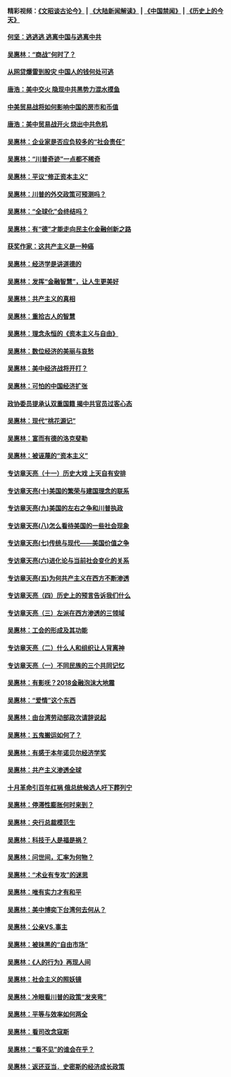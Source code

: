 #### 精彩视频：[《文昭谈古论今》](https://github.com/gfw-breaker/wenzhao/blob/master/README.md?t=11300031) | [《大陆新闻解读》](https://github.com/gfw-breaker/ntdtv-comedy/blob/master/README.md?t=11300031) | [《中国禁闻》](https://github.com/gfw-breaker/ntdtv-news/blob/master/README.md?t=11300031) | [《历史上的今天》](https://github.com/gfw-breaker/today-in-history/blob/master/README.md?t=11300031) 

#### [何坚：逃逃逃 逃离中国与逃离中共](../pages/nsc423/n10592891.md?t=11300031) 

#### [吴惠林：“商战”何时了？](../pages/nsc423/n10573558.md?t=11300031) 

#### [从网贷爆雷到股灾 中国人的钱何处可逃](../pages/nsc423/n10572800.md?t=11300031) 

#### [唐浩：美中交火 隐现中共黑势力混水摸鱼](../pages/nsc423/n10544040.md?t=11300031) 

#### [中美贸易战将如何影响中国的房市和币值](../pages/nsc423/n10543697.md?t=11300031) 

#### [唐浩：美中贸易战开火 烧出中共危机](../pages/nsc423/n10540126.md?t=11300031) 

#### [吴惠林：企业家是否应负较多的“社会责任”](../pages/nsc423/n10535022.md?t=11300031) 

#### [吴惠林：“川普奇迹”一点都不稀奇](../pages/nsc423/n10512808.md?t=11300031) 

#### [吴惠林：平议“修正资本主义”](../pages/nsc423/n10495724.md?t=11300031) 

#### [吴惠林：川普的外交政策可预测吗？](../pages/nsc423/n10462387.md?t=11300031) 

#### [吴惠林：“全球化”会终结吗？](../pages/nsc423/n10452838.md?t=11300031) 

#### [吴惠林：有“德”才能走向民主化金融创新之路](../pages/nsc423/n10432292.md?t=11300031) 

#### [获奖作家：这共产主义是一种癌](../pages/nsc423/n10431541.md?t=11300031) 

#### [吴惠林：经济学是讲道德的](../pages/nsc423/n10398014.md?t=11300031) 

#### [吴惠林：发挥“金融智慧”，让人生更美好](../pages/nsc423/n10375019.md?t=11300031) 

#### [吴惠林：共产主义的真相](../pages/nsc423/n10351394.md?t=11300031) 

#### [吴惠林：重拾古人的智慧](../pages/nsc423/n10337691.md?t=11300031) 

#### [吴惠林：理念永恒的《资本主义与自由》](../pages/nsc423/n10316274.md?t=11300031) 

#### [吴惠林：数位经济的美丽与哀愁](../pages/nsc423/n10292946.md?t=11300031) 

#### [吴惠林：美中经济战将开打？](../pages/nsc423/n10258825.md?t=11300031) 

#### [吴惠林：可怕的中国经济扩张](../pages/nsc423/n10219147.md?t=11300031) 

#### [政协委员提承认双重国籍 揭中共官员过客心态](../pages/nsc423/n10208809.md?t=11300031) 

#### [吴惠林：现代“桃花源记”](../pages/nsc423/n10185234.md?t=11300031) 

#### [吴惠林：富而有德的洛克斐勒](../pages/nsc423/n10142264.md?t=11300031) 

#### [吴惠林：被诬蔑的“资本主义”](../pages/nsc423/n10124816.md?t=11300031) 

#### [专访章天亮（十一）历史大戏 上天自有安排](../pages/nsc423/n10094905.md?t=11300031) 

#### [专访章天亮(十)美国的繁荣与建国理念的联系](../pages/nsc423/n10094899.md?t=11300031) 

#### [专访章天亮(九)美国的左右之争和川普执政](../pages/nsc423/n10094889.md?t=11300031) 

#### [专访章天亮(八)怎么看待美国的一些社会现象](../pages/nsc423/n10094857.md?t=11300031) 

#### [专访章天亮(七)传统与现代——美国价值之争](../pages/nsc423/n10093140.md?t=11300031) 

#### [专访章天亮(六)进化论与当前社会变化的关系](../pages/nsc423/n10092036.md?t=11300031) 

#### [专访章天亮(五)为何共产主义在西方不断渗透](../pages/nsc423/n10083620.md?t=11300031) 

#### [专访章天亮（四）历史上的预言告诉我们什么](../pages/nsc423/n10083606.md?t=11300031) 

#### [专访章天亮（三）左派在西方渗透的三领域](../pages/nsc423/n10081115.md?t=11300031) 

#### [吴惠林：工会的形成及其功能](../pages/nsc423/n10080633.md?t=11300031) 

#### [专访章天亮（二）什么人和组织让人背离神](../pages/nsc423/n10076637.md?t=11300031) 

#### [专访章天亮（一）不同民族的三个共同记忆](../pages/nsc423/n10074188.md?t=11300031) 

#### [吴惠林：有影呒？2018金融泡沫大地震](../pages/nsc423/n10040534.md?t=11300031) 

#### [吴惠林：“爱情”这个东西](../pages/nsc423/n10019423.md?t=11300031) 

#### [吴惠林：由台湾劳动部政次请辞说起](../pages/nsc423/n9979679.md?t=11300031) 

#### [吴惠林：五鬼搬运如何了？](../pages/nsc423/n9925338.md?t=11300031) 

#### [吴惠林：有感于本年诺贝尔经济学奖](../pages/nsc423/n9871883.md?t=11300031) 

#### [吴惠林：共产主义渗透全球](../pages/nsc423/n9812748.md?t=11300031) 

#### [十月革命引百年红祸 俄总统候选人吁下葬列宁](../pages/nsc423/n9810182.md?t=11300031) 

#### [吴惠林：停滞性膨胀何时来到？](../pages/nsc423/n9764136.md?t=11300031) 

#### [吴惠林：央行总裁模范生](../pages/nsc423/n9728134.md?t=11300031) 

#### [吴惠林：科技于人是福是祸？](../pages/nsc423/n9672982.md?t=11300031) 

#### [吴惠林：问世间，汇率为何物？](../pages/nsc423/n9621788.md?t=11300031) 

#### [吴惠林：“术业有专攻”的迷思](../pages/nsc423/n9580363.md?t=11300031) 

#### [吴惠林：唯有实力才有和平](../pages/nsc423/n9529599.md?t=11300031) 

#### [吴惠林：美中博奕下台湾何去何从？](../pages/nsc423/n9483598.md?t=11300031) 

#### [吴惠林：公亲VS.事主](../pages/nsc423/n9425637.md?t=11300031) 

#### [吴惠林：被抹黑的“自由市场”](../pages/nsc423/n9351545.md?t=11300031) 

#### [吴惠林：《人的行为》再现人间](../pages/nsc423/n9296339.md?t=11300031) 

#### [吴惠林：社会主义的照妖镜](../pages/nsc423/n9243460.md?t=11300031) 

#### [吴惠林：冷眼看川普的政策“发夹弯”](../pages/nsc423/n9120684.md?t=11300031) 

#### [吴惠林：平等与效率如何两全](../pages/nsc423/n9075430.md?t=11300031) 

#### [吴惠林：看司改念寇斯](../pages/nsc423/n9024915.md?t=11300031) 

#### [吴惠林：“看不见”的谁会在乎？](../pages/nsc423/n8977488.md?t=11300031) 

#### [吴惠林：返还亚当．史密斯的经济成长政策](../pages/nsc423/n8931896.md?t=11300031) 


